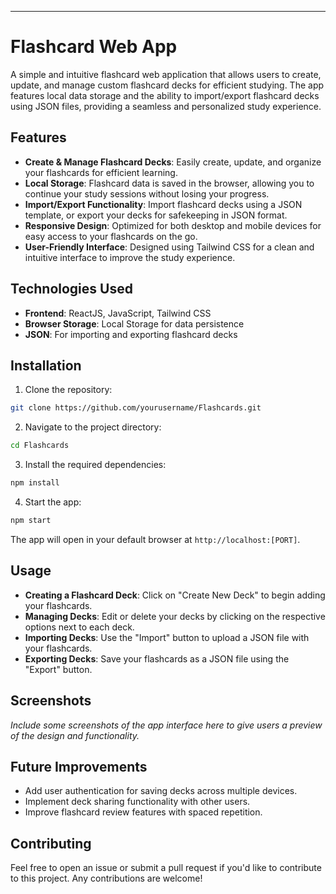 ---

# Flashcard Web App

A simple and intuitive flashcard web application that allows users to create, update, and manage custom flashcard decks for efficient studying. The app features local data storage and the ability to import/export flashcard decks using JSON files, providing a seamless and personalized study experience.

## Features

- **Create & Manage Flashcard Decks**: Easily create, update, and organize your flashcards for efficient learning.
- **Local Storage**: Flashcard data is saved in the browser, allowing you to continue your study sessions without losing your progress.
- **Import/Export Functionality**: Import flashcard decks using a JSON template, or export your decks for safekeeping in JSON format.
- **Responsive Design**: Optimized for both desktop and mobile devices for easy access to your flashcards on the go.
- **User-Friendly Interface**: Designed using Tailwind CSS for a clean and intuitive interface to improve the study experience.

## Technologies Used

- **Frontend**: ReactJS, JavaScript, Tailwind CSS
- **Browser Storage**: Local Storage for data persistence
- **JSON**: For importing and exporting flashcard decks

## Installation

1. Clone the repository:

```bash
git clone https://github.com/yourusername/Flashcards.git
```

2. Navigate to the project directory:

```bash
cd Flashcards
```

3. Install the required dependencies:

```bash
npm install
```

4. Start the app:

```bash
npm start
```

The app will open in your default browser at `http://localhost:[PORT]`.

## Usage

- **Creating a Flashcard Deck**: Click on "Create New Deck" to begin adding your flashcards.
- **Managing Decks**: Edit or delete your decks by clicking on the respective options next to each deck.
- **Importing Decks**: Use the "Import" button to upload a JSON file with your flashcards.
- **Exporting Decks**: Save your flashcards as a JSON file using the "Export" button.

## Screenshots

*Include some screenshots of the app interface here to give users a preview of the design and functionality.*

## Future Improvements

- Add user authentication for saving decks across multiple devices.
- Implement deck sharing functionality with other users.
- Improve flashcard review features with spaced repetition.

## Contributing

Feel free to open an issue or submit a pull request if you'd like to contribute to this project. Any contributions are welcome!
